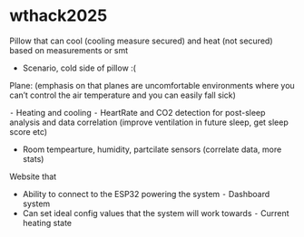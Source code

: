 # wthack2025
Pillow that can cool (cooling measure secured) and heat (not secured) based on measurements or smt 
- Scenario, cold side of pillow :( 

Plane: (emphasis on that planes are uncomfortable environments where you can’t control the air temperature and you can easily fall sick)

 ⁃ Heating and cooling
 ⁃ HeartRate and CO2 detection for post-sleep analysis and data correlation (improve ventilation in future sleep, get sleep score etc)
- Room tempearture, humidity, partcilate sensors (correlate data, more stats) 

Website that
- Ability to connect to the ESP32 powering the system
 ⁃ Dashboard system
 - Can set ideal config values that the system will work towards
 ⁃ Current heating state
